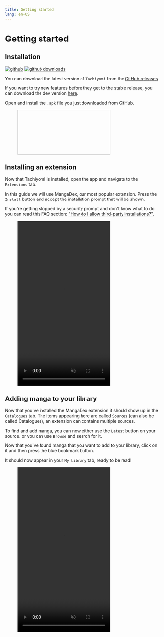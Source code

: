 ```yaml
---
title: Getting started
lang: en-US
---
```


# Getting started

## Installation

[![github](https://img.shields.io/github/release/inorichi/tachiyomi.svg?style=for-the-badge&maxAge=600)](https://github.com/inorichi/tachiyomi/releases/latest) [![github downloads](https://img.shields.io/github/downloads/inorichi/tachiyomi/total.svg?style=for-the-badge&maxAge=600)](http://www.somsubhra.com/github-release-stats/?username=inorichi&repository=tachiyomi)

You can download the latest version of `Tachiyomi` from the [GitHub releases](https://github.com/inorichi/tachiyomi/releases/latest).

<Badge text="tachiyomi-vX.Y.Z.apk"/>


If you want to try new features before they get to the stable release, you can download the dev version [here](http://tachiyomi.kanade.eu/latest).

Open and install the `.apk` file you just downloaded from GitHub.

<figure class="centered">
	<img height="145" intrinsicsize="1000x500" width="300"
	  :src="$withBase('/assets/media/installprompt.png')">
</figure>

## Installing an extension

Now that Tachiyomi is installed, open the app and navigate to the `Extensions` tab.

In this guide we will use MangaDex, our most popular extension.
Press the `Install` button and accept the installation prompt that will be shown.

If you're getting stopped by a security prompt and don't know what to do you can read this FAQ section: ["How do I allow third-party installations?"](/help/faq/extensions/#how-do-i-allow-third-party-installations).

<figure class="centered">
	<video autoplay crossorigin="use-credentials" height="534"
	  intrinsicsize="500x100" loading="lazy" loop="loop" muted="muted"
	  playsinline="playsinline" :poster="$withBase('/assets/media/extensioninstaller.png')"
	  preload="none" width="300">
		<source :src="$withBase('/assets/media/extensioninstaller.webm')" type="video/webm" />
		<source :src="$withBase('/assets/media/extensioninstaller.mp4')" type="video/mp4" />
	</video>
</figure>

## Adding manga to your library

Now that you've installed the MangaDex extension it should show up in the `Catalogues` tab. The items appearing here are called `Sources` (can also be called Catalogues), an extension can contains multiple sources.

To find and add manga, you can now either use the `Latest` button on your source, or you can use `Browse` and search for it.

Now that you've found manga that you want to add to your library, click on it and then press the blue bookmark button.

It should now appear in your `My Library` tab, ready to be read!

<figure class="centered">
	<video autoplay crossorigin="use-credentials" height="534"
	  intrinsicsize="500x1000" loading="lazy" loop="loop" muted="muted"
	  playsinline="playsinline" :poster="$withBase('/assets/media/addtolibrary.png')"
	  preload="none" width="300">
		<source :src="$withBase('/assets/media/addtolibrary.webm')" type="video/webm" />
		<source :src="$withBase('/assets/media/addtolibrary.mp4')" type="video/mp4" />
	</video>
</figure>
